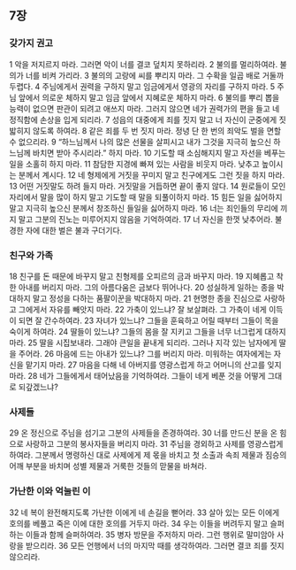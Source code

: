 ## 7장
### 갖가지 권고
1 악을 저지르지 마라. 그러면 악이 너를 결코 덮치지 못하리라.
2 불의를 멀리하여라. 불의가 너를 비켜 가리라.
3 불의의 고랑에 씨를 뿌리지 마라. 그 수확을 일곱 배로 거둘까 두렵다.
4 주님에게서 권력을 구하지 말고 임금에게서 영광의 자리를 구하지 마라.
5 주님 앞에서 의로운 체하지 말고 임금 앞에서 지혜로운 체하지 마라.
6 불의를 뿌리 뽑을 능력이 없으면 판관이 되려고 애쓰지 마라. 그러지 않으면 네가 권력가의 편을 들고 네 정직함에 손상을 입게 되리라.
7 성읍의 대중에게 죄를 짓지 말고 너 자신이 군중에게 짓밟히지 않도록 하여라.
8 같은 죄를 두 번 짓지 마라. 정녕 단 한 번의 죄악도 벌을 면할 수 없으리라.
9 “하느님께서 나의 많은 선물을 살피시고 내가 그것을 지극히 높으신 하느님께 바치면 받아 주시리라.” 하지 마라.
10 기도할 때 소심해지지 말고 자선을 베푸는 일을 소홀히 하지 마라.
11 참담한 지경에 빠져 있는 사람을 비웃지 마라. 낮추고 높이시는 분께서 계시다.
12 네 형제에게 거짓을 꾸미지 말고 친구에게도 그런 짓을 하지 마라.
13 어떤 거짓말도 하려 들지 마라. 거짓말을 거듭하면 끝이 좋지 않다.
14 원로들이 모인 자리에서 말을 많이 하지 말고 기도할 때 말을 되풀이하지 마라.
15 힘든 일을 싫어하지 말고 지극히 높으신 분께서 창조하신 들일을 싫어하지 마라.
16 너는 죄인들의 무리에 끼지 말고 그분의 진노는 미루어지지 않음을 기억하여라.
17 너 자신을 한껏 낮추어라. 불경한 자에 대한 벌은 불과 구더기다.
### 친구와 가족
18 친구를 돈 때문에 바꾸지 말고 친형제를 오피르의 금과 바꾸지 마라.
19 지혜롭고 착한 아내를 버리지 마라. 그의 아름다움은 금보다 뛰어나다.
20 성실하게 일하는 종을 박대하지 말고 정성을 다하는 품팔이꾼을 박대하지 마라.
21 현명한 종을 진심으로 사랑하고 그에게서 자유를 빼앗지 마라.
22 가축이 있느냐? 잘 보살펴라. 그 가축이 네게 이득이 되면 잘 간수하여라.
23 자녀가 있느냐? 그들을 훈육하고 어릴 때부터 그들이 목을 숙이게 하여라.
24 딸들이 있느냐? 그들의 몸을 잘 지키고 그들을 너무 너그럽게 대하지 마라.
25 딸을 시집보내라. 그래야 큰일을 끝내게 되리라. 그러나 지각 있는 남자에게 딸을 주어라.
26 마음에 드는 아내가 있느냐? 그를 버리지 마라. 미워하는 여자에게는 자신을 맡기지 마라.
27 마음을 다해 네 아버지를 영광스럽게 하고 어머니의 산고를 잊지 마라.
28 네가 그들에게서 태어났음을 기억하여라. 그들이 네게 베푼 것을 어떻게 그대로 되갚겠느냐?
### 사제들
29 온 정신으로 주님을 섬기고 그분의 사제들을 존경하여라.
30 너를 만드신 분을 온 힘으로 사랑하고 그분의 봉사자들을 버리지 마라.
31 주님을 경외하고 사제를 영광스럽게 하여라. 그분께서 명령하신 대로 사제에게 제 몫을 바치고 첫 소출과 속죄 제물과 짐승의 어깨 부분을 바치며 성별 제물과 거룩한 것들의 맏물을 바쳐라.
### 가난한 이와 억눌린 이
32 네 복이 완전해지도록 가난한 이에게 네 손길을 뻗어라.
33 살아 있는 모든 이에게 호의를 베풀고 죽은 이에 대한 호의를 거두지 마라.
34 우는 이들을 버려두지 말고 슬퍼하는 이들과 함께 슬퍼하여라.
35 병자 방문을 주저하지 마라. 그런 행위로 말미암아 사랑을 받으리라.
36 모든 언행에서 너의 마지막 때를 생각하여라. 그러면 결코 죄를 짓지 않으리라.
